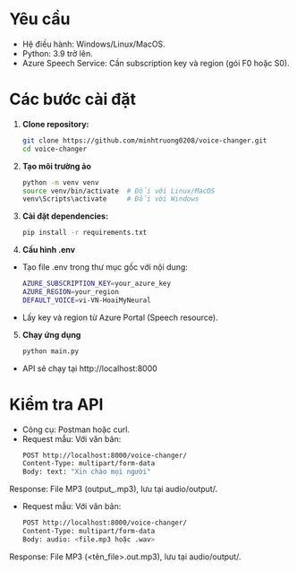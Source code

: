 # Yêu cầu
- Hệ điều hành: Windows/Linux/MacOS.
- Python: 3.9 trở lên.
- Azure Speech Service: Cần subscription key và region (gói F0 hoặc S0).

# Các bước cài đặt
1. **Clone repository:**
   ```bash
   git clone https://github.com/minhtruong0208/voice-changer.git
   cd voice-changer

2. **Tạo môi trường ảo**
   ```bash
   python -m venv venv
   source venv/bin/activate  # Đối với Linux/MacOS
   venv\Scripts\activate     # Đối với Windows

3. **Cài đặt dependencies:**
   ```bash
   pip install -r requirements.txt

4. **Cấu hình .env**
- Tạo file .env trong thư mục gốc với nội dung:
   ```bash
   AZURE_SUBSCRIPTION_KEY=your_azure_key
   AZURE_REGION=your_region
   DEFAULT_VOICE=vi-VN-HoaiMyNeural
- Lấy key và region từ Azure Portal (Speech resource).

5. **Chạy ứng dụng**
   ```bash
   python main.py
- API sẽ chạy tại http://localhost:8000

# Kiểm tra API
- Công cụ: Postman hoặc curl.
- Request mẫu: Với văn bản:
  ```bash
  POST http://localhost:8000/voice-changer/
  Content-Type: multipart/form-data
  Body: text: "Xin chào mọi người"
Response: File MP3 (output_<uuid>.mp3), lưu tại audio/output/.
- Request mẫu: Với văn bản:
  ```bash
  POST http://localhost:8000/voice-changer/
  Content-Type: multipart/form-data
  Body: audio: <file.mp3 hoặc .wav>
Response: File MP3 (<tên_file>.out.mp3), lưu tại audio/output/.

